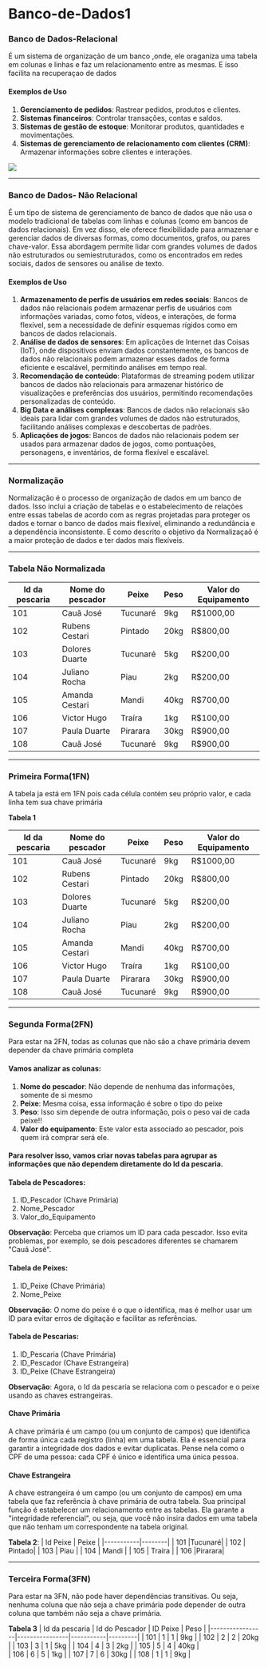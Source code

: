 # Banco-de-Dados1
### Banco de Dados-Relacional
É um sistema de organização de um banco ,onde, ele oraganiza uma tabela em colunas e linhas e faz um relacionamento entre as mesmas. E isso facilita na recuperaçao de dados 
#### Exemplos de Uso
1. **Gerenciamento de pedidos**: Rastrear pedidos, produtos e clientes.
2. **Sistemas financeiros**: Controlar transações, contas e saldos.
3. **Sistemas de gestão de estoque**: Monitorar produtos, quantidades e movimentações.
4. **Sistemas de gerenciamento de relacionamento com clientes (CRM)**: Armazenar informações sobre clientes e interações.

<img src="https://encrypted-tbn0.gstatic.com/images?q=tbn:ANd9GcTLN-MhXT7kbN-csJzfC67OlQaA1MLH66M9cQ&s">

---

### Banco de Dados- Não Relacional
 É um tipo de sistema de gerenciamento de banco de dados que não usa o modelo tradicional de tabelas com linhas e colunas (como em bancos de dados relacionais). Em vez disso, ele oferece flexibilidade para armazenar e gerenciar dados de diversas formas, como documentos, grafos, ou pares chave-valor. Essa abordagem permite lidar com grandes volumes de dados não estruturados ou semiestruturados, como os encontrados em redes sociais, dados de sensores ou análise de texto. 
#### Exemplos de Uso
1. **Armazenamento de perfis de usuários em redes sociais**:
Bancos de dados não relacionais podem armazenar perfis de usuários com informações variadas, como fotos, vídeos, e interações, de forma flexível, sem a necessidade de definir esquemas rígidos como em bancos de dados relacionais. 
3.  **Análise de dados de sensores**:
Em aplicações de Internet das Coisas (IoT), onde dispositivos enviam dados constantemente, os bancos de dados não relacionais podem armazenar esses dados de forma eficiente e escalável, permitindo análises em tempo real. 
5. **Recomendação de conteúdo**:
Plataformas de streaming podem utilizar bancos de dados não relacionais para armazenar histórico de visualizações e preferências dos usuários, permitindo recomendações personalizadas de conteúdo. 
6. **Big Data e análises complexas**:
Bancos de dados não relacionais são ideais para lidar com grandes volumes de dados não estruturados, facilitando análises complexas e descobertas de padrões. 
7. **Aplicações de jogos**:
Bancos de dados não relacionais podem ser usados para armazenar dados de jogos, como pontuações, personagens, e inventários, de forma flexível e escalável.
---

### Normalização
Normalização é o processo de organização de dados em um banco de dados. Isso inclui a criação de tabelas e o estabelecimento de relações entre essas tabelas de acordo com as regras projetadas para proteger os dados e tornar o banco de dados mais flexível, eliminando a redundância e a dependência inconsistente. E como descrito o objetivo da Normalizaçaõ é a maior proteção de dados e ter dados mais flexíveis.

---

### Tabela Não Normalizada

| Id da pescaria  | Nome do pescador | Peixe  | Peso | Valor do Equipamento |
|-----------------|------------------|--------|------|----------------------|
|       101       | Cauã José        |Tucunaré| 9kg  |     R$1000,00        |
|       102       | Rubens Cestari   | Pintado| 20kg |     R$800,00         |
|       103       | Dolores Duarte   |Tucunaré| 5kg  |     R$200,00         |
|       104       | Juliano Rocha    | Piau   | 2kg  |     R$200,00         |
|       105       | Amanda Cestari   | Mandi  | 40kg |     R$700,00         |
|       106       | Victor Hugo      | Traíra | 1kg  |     R$100,00         |
|       107       | Paula Duarte     |Pirarara| 30kg |     R$900,00         |
|       108       | Cauã José        |Tucunaré| 9kg  |     R$900,00         |

---
### Primeira Forma(1FN)
A tabela ja está em 1FN pois cada célula contém seu próprio valor, e cada linha tem sua chave primária

**Tabela 1**

| Id da pescaria  | Nome do pescador | Peixe  | Peso | Valor do Equipamento |
|-----------------|------------------|--------|------|----------------------|
|       101       | Cauã José        |Tucunaré| 9kg  |     R$1000,00        |
|       102       | Rubens Cestari   | Pintado| 20kg |     R$800,00         |
|       103       | Dolores Duarte   |Tucunaré| 5kg  |     R$200,00         |
|       104       | Juliano Rocha    | Piau   | 2kg  |     R$200,00         |
|       105       | Amanda Cestari   | Mandi  | 40kg |     R$700,00         |
|       106       | Victor Hugo      | Traíra | 1kg  |     R$100,00         |
|       107       | Paula Duarte     |Pirarara| 30kg |     R$900,00         |
|       108       | Cauã José        |Tucunaré| 9kg  |     R$900,00         |

---
### Segunda Forma(2FN)
Para estar na 2FN, todas as colunas que não são a chave primária devem depender da chave primária completa 

#### Vamos analizar as colunas:
1. **Nome do pescador**: Não depende de nenhuma das informações, somente de si mesmo
2. **Peixe**: Mesma coisa, essa informação é sobre o tipo do peixe
3. **Peso**: Isso sim depende de outra informação, pois o peso vai de cada peixe!!
4. **Valor do equipamento**: Este valor esta associado ao pescador, pois quem irá comprar será ele.
#### Para resolver isso, vamos criar novas tabelas para agrupar as informações que não dependem diretamente do Id da pescaria.

#### Tabela de Pescadores:
1. ID_Pescador (Chave Primária)
2. Nome_Pescador
3. Valor_do_Equipamento

**Observação**: Perceba que criamos um ID para cada pescador. Isso evita problemas, por exemplo, se dois pescadores diferentes se chamarem "Cauã José".

#### Tabela de Peixes:
1. ID_Peixe (Chave Primária)
2. Nome_Peixe

**Observação**: O nome do peixe é o que o identifica, mas é melhor usar um ID para evitar erros de digitação e facilitar as referências.

#### Tabela de Pescarias:
1. ID_Pescaria (Chave Primária)
2. ID_Pescador (Chave Estrangeira)
3. ID_Peixe (Chave Estrangeira)

**Observação**: Agora, o Id da pescaria se relaciona com o pescador e o peixe usando as chaves estrangeiras.

#### Chave Primária
A chave primária é um campo (ou um conjunto de campos) que identifica de forma única cada registro (linha) em uma tabela. Ela é essencial para garantir a integridade dos dados e evitar duplicatas. Pense nela como o CPF de uma pessoa: cada CPF é único e identifica uma única pessoa.

#### Chave Estrangeira
A chave estrangeira é um campo (ou um conjunto de campos) em uma tabela que faz referência à chave primária de outra tabela. Sua principal função é estabelecer um relacionamento entre as tabelas. Ela garante a "integridade referencial", ou seja, que você não insira dados em uma tabela que não tenham um correspondente na tabela original.

**Tabela 2**:
| Id Peixe  | Peixe  | 
|-----------|--------|
|    101    |Tucunaré|
|    102    | Pintado|
|    103    | Piau   |
|    104    | Mandi  |
|    105    | Traíra |
|    106    |Pirarara|

---
### Terceira Forma(3FN)
Para estar na 3FN, não pode haver dependências transitivas. Ou seja, nenhuma coluna que não seja a chave primária pode depender de outra coluna que também não seja a chave primária.

**Tabela 3**
| Id da pescaria  | Id do Pescador | ID Peixe  | Peso    | 
|-----------------|----------------|-----------|---------|
|       101       |        1       |      1    |   9kg   | 
|       102       |        2       |      2    |   20kg  |
|       103       |        3       |      1    |   5kg   | 
|       104       |        4       |      3    |   2kg   | 
|       105       |        5       |      4    |   40kg  |   
|       106       |        6       |      5    |   1kg   | 
|       107       |        7       |      6    |   30kg  | 
|       108       |        1       |      1    |   9kg   |
